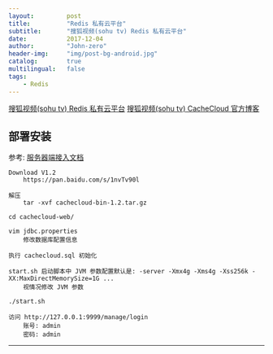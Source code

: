 ```yaml
---
layout:     	post
title:        	"Redis 私有云平台"
subtitle:     	"搜狐视频(sohu tv) Redis 私有云平台"
date:         	2017-12-04
author:       	"John-zero"
header-img: 	"img/post-bg-android.jpg"
catalog:      	true
multilingual: 	false
tags:
    - Redis
---
```




<a href="https://github.com/sohutv/cachecloud" target="_blank">搜狐视频(sohu tv) Redis 私有云平台</a>
<a href="https://cachecloud.github.io/" target="_blank">搜狐视频(sohu tv) CacheCloud 官方博客</a>


## 部署安装

参考: <a href="https://github.com/sohutv/cachecloud/wiki/3.%E6%9C%8D%E5%8A%A1%E5%99%A8%E7%AB%AF%E6%8E%A5%E5%85%A5%E6%96%87%E6%A1%A3" target="_blank">服务器端接入文档</a>

	Download V1.2
		https://pan.baidu.com/s/1nvTv90l

	解压
		tar -xvf cachecloud-bin-1.2.tar.gz
		
	cd cachecloud-web/

	vim jdbc.properties 
		修改数据库配置信息
		
	执行 cachecloud.sql 初始化	
		
	start.sh 启动脚本中 JVM 参数配置默认是: -server -Xmx4g -Xms4g -Xss256k -XX:MaxDirectMemorySize=1G ...
		视情况修改 JVM 参数
		
	./start.sh	
	
	访问 http://127.0.0.1:9999/manage/login
		账号: admin 
		密码: admin
		
***


